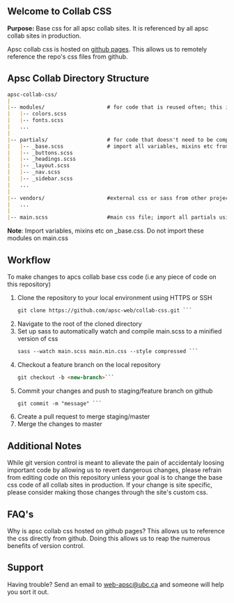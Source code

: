 ## Welcome to Collab CSS

**Purpose:** Base css for all apsc collab sites. It is referenced by all apsc collab sites in production.

Apsc collab css is hosted on [github pages](https://apsc-web.github.io/collab-css/). This allows us to remotely reference the repo's css files from github. 

## Apsc Collab Directory Structure
```markdown
apsc-collab-css/
|
|-- modules/                    # for code that is reused often; this includes variables, mixins etc
|   |-- colors.scss
|   |-- fonts.scss
|   ...
|
|-- partials/                   # for code that doesn't need to be compiled to css; e.g buttons, grids
|   |-- _base.scss              # import all variables, mixins etc from modules;
|   |-- _buttons.scss           
|   |-- _headings.scss
|   |-- _layout.scss
|   |-- _nav.scss
|   |-- _sidebar.scss
|   ...
|
|-- vendors/                    #external css or sass from other projects or vendors
|   ...
|
|-- main.scss                   #main css file; import all partials using @use rule
```
**Note**: Import variables, mixins etc on _base.css. Do not import these modules on main.css

## Workflow
To make changes to apcs collab base css code (i.e any piece of code on this repository)
1. Clone the repository to your local environment using HTTPS or SSH
   ```markdown
   git clone https://github.com/apsc-web/collab-css.git ``` 
2. Navigate to the root of the cloned directory
3. Set up sass to automatically watch and compile main.scss to a minified version of css
   ```markdown
   sass --watch main.scss main.min.css --style compressed ```
4. Checkout a feature branch on the local repository
   ```markdown 
   git checkout -b <new-branch>```
5. Commit your changes and push to staging/feature branch on github
   ```markdown 
   git commit -m "message" ```
6. Create a pull request to merge staging/master
7. Merge the changes to master


## Additional Notes
While git version control is meant to alievate the pain of accidentaly loosing important code by allowing us to revert dangerous changes, please refrain from editing code on this repository unless your goal is to change the base css code of all collab sites in production.
If your change is site specific, please consider making those changes through the site's custom css.

## FAQ's
Why is apsc collab css hosted on github pages? 
This allows us to reference the css directly from github. Doing this allows us to reap the numerous benefits of version control.

## Support
Having trouble? Send an email to web-apsc@ubc.ca and someone will help you sort it out.
